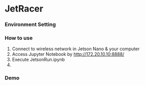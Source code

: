 # JetRacer

### Environment Setting

### How to use

1. Connect to wireless network in Jetson Nano & your computer
2. Access Jupyter Notebook by http://172.20.10.10:8888/
3. Execute JetsonRun.ipynb 
4. 

### Demo

